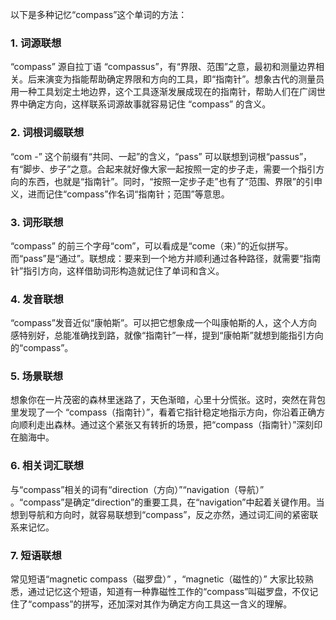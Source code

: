 以下是多种记忆“compass”这个单词的方法：
### 1. 词源联想
“compass” 源自拉丁语 “compassus”，有“界限、范围”之意，最初和测量边界相关。后来演变为指能帮助确定界限和方向的工具，即“指南针”。想象古代的测量员用一种工具划定土地边界，这个工具逐渐发展成现在的指南针，帮助人们在广阔世界中确定方向，这样联系词源故事就容易记住 “compass” 的含义。

### 2. 词根词缀联想
“com -” 这个前缀有“共同、一起”的含义，“pass” 可以联想到词根“passus”，有“脚步、步子”之意。合起来就好像大家一起按照一定的步子走，需要一个指引方向的东西，也就是“指南针”。同时，“按照一定步子走”也有了“范围、界限”的引申义，进而记住“compass”作名词“指南针；范围”等意思。

### 3. 词形联想
“compass” 的前三个字母“com”，可以看成是“come（来）”的近似拼写。而“pass”是“通过”。联想成：要来到一个地方并顺利通过各种路径，就需要“指南针”指引方向，这样借助词形构造就记住了单词和含义。

### 4. 发音联想
“compass”发音近似“康帕斯”。可以把它想象成一个叫康帕斯的人，这个人方向感特别好，总能准确找到路，就像“指南针”一样，提到“康帕斯”就想到能指引方向的“compass”。

### 5. 场景联想
想象你在一片茂密的森林里迷路了，天色渐暗，心里十分慌张。这时，突然在背包里发现了一个 “compass（指南针）”，看着它指针稳定地指示方向，你沿着正确方向顺利走出森林。通过这个紧张又有转折的场景，把“compass（指南针）”深刻印在脑海中。

### 6. 相关词汇联想
与“compass”相关的词有“direction（方向）”“navigation（导航）” 。“compass”是确定“direction”的重要工具，在“navigation”中起着关键作用。当想到导航和方向时，就容易联想到“compass”，反之亦然，通过词汇间的紧密联系来记忆。

### 7. 短语联想
常见短语“magnetic compass（磁罗盘）” ，“magnetic（磁性的）” 大家比较熟悉，通过记忆这个短语，知道有一种靠磁性工作的“compass”叫磁罗盘，不仅记住了“compass”的拼写，还加深对其作为确定方向工具这一含义的理解。 